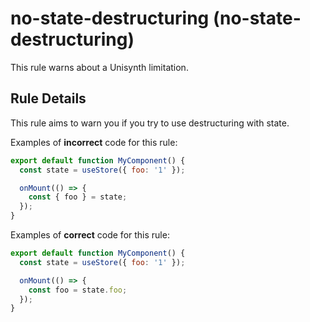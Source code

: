 # no-state-destructuring (no-state-destructuring)

This rule warns about a Unisynth limitation.

## Rule Details

This rule aims to warn you if you try to use destructuring with state.

Examples of **incorrect** code for this rule:

```js
export default function MyComponent() {
  const state = useStore({ foo: '1' });

  onMount(() => {
    const { foo } = state;
  });
}
```

Examples of **correct** code for this rule:

```js
export default function MyComponent() {
  const state = useStore({ foo: '1' });

  onMount(() => {
    const foo = state.foo;
  });
}
```
